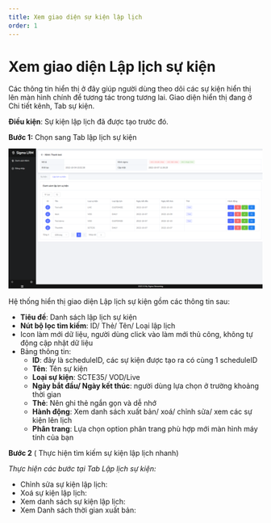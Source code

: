 ```yaml
---
title: Xem giao diện sự kiện lập lịch
order: 1
---
```


# Xem giao diện Lập lịch sự kiện
Các thông tin hiển thị ở đây giúp người dùng theo dõi các sự kiện hiển thị lên màn hình chính để tương tác trong tương lai.
Giao diện hiển thị đang ở Chi tiết kênh, Tab sự kiện.

**Điều kiện**: Sự kiện lập lịch đã được tạo trước đó.

 **Bước 1:** Chọn sang Tab lập lịch sự kiện

![](../../images/UI_Schedule.png)

Hệ thống hiển thị giao diện Lập lịch sự kiện gồm các thông tin sau:

* **Tiêu đề**: Danh sách lập lịch sự kiện
* **Nút bộ lọc tìm kiếm**: ID/ Thẻ/ Tên/ Loại lập lịch 
* Icon làm mới dữ liệu, người dùng click vào làm mới thủ công, không tự động cập nhật dữ liệu
* Bảng thông tin:
   * **ID**: đây là scheduleID, các sự kiện được tạo ra có cùng 1 scheduleID
   * **Tên**: Tên sự kiện
   * **Loại sự kiện**: SCTE35/ VOD/Live
   * **Ngày bắt đầu/ Ngày kết thúc**: người dùng lựa chọn ở trường khoảng thời gian
   * **Thẻ**: Nên ghi thẻ ngắn gọn và dễ nhớ
   * **Hành động**: Xem danh sách xuất bản/ xoá/ chỉnh sửa/ xem các sự kiện lên lịch
   * **Phân trang**: Lựa chọn option phân trang phù hợp mới màn hình máy tính của bạn

 **Bước 2** ( Thực hiện tìm kiếm sự kiện lập lịch nhanh)


 *Thực hiện các bước tại Tab Lập lịch sự kiện:*
 * Chỉnh sửa sự kiện lập lịch: 
 * Xoá sự kiện lập lịch: 
 * Xem danh sách sự kiện lập lịch: 
 * Xem Danh sách thời gian xuất bản: 
